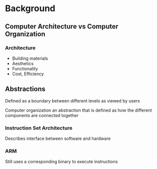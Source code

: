 # Background

## Computer Architecture vs Computer Organization
### Architecture
* Building materials
* Aesthetics
* Functionality
* Cost, Efficiency

## Abstractions
Defined as a boundary between different levels as viewed by users

Computer organization an abstraction that is defined as how the different components are connected together


### Instruction Set Architecture
Describes interface between software and hardware

### ARM
Still uses a corresponding binary to execute instructions


